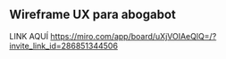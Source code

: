 ## Wireframe UX para abogabot 

LINK AQUÍ https://miro.com/app/board/uXjVOIAeQlQ=/?invite_link_id=286851344506
